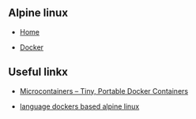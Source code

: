 ## Alpine linux

* [Home](https://alpinelinux.org/)

* [Docker](https://hub.docker.com/_/alpine/)

## Useful linkx

* [Microcontainers – Tiny, Portable Docker Containers](https://www.iron.io/microcontainers-tiny-portable-containers/)

* [language dockers based alpine linux](https://github.com/iron-io/dockers)

